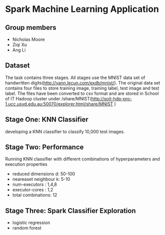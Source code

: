 # Spark Machine Learning Application

## Group members

- Nicholas Moore 
- Ziqi Xu 
- Ang Li 

## Dataset

The task contains three stages. All stages use the MNIST data set of handwritten
digits(http://yann.lecun.com/exdb/mnist/). The original data set contains four
files to store training image, training label, test image and test label. The files have been converted to csv format and are stored in School of IT Hadoop cluster under /share/MNIST(http://soit-hdp-pro-1.ucc.usyd.edu.au:50070/explorer.html/share/MNIST )

## Stage One: KNN Classifier

developing a KNN classifier to classify 10,000 test images.

## Stage Two: Performance 

Running KNN classifier with different combinations of hyperparameters and execution properties

- reduced dimensions d: 50-100
- neareaset neighbour k: 5-10
- num-executors : 1,4,8
- executor-cores : 1,2
- total combinations: 12

## Stage Three: Spark Classifier Exploration

- logistic regression
- random forest 
